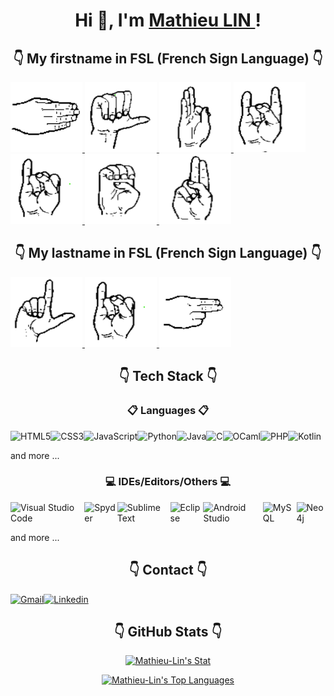 <h1 align="center">Hi 👋, I'm <a href="https://mathieu-lin.github.io/">Mathieu LIN </a>!</h1>

<h2 align="center">👇 My firstname in FSL (French Sign Language) 👇</h2>

<p style="display: flex;">   
    <a href="https://github.com/Mathieu-LIN" style="align: center;">
        <img style="width: 115px; height: 112px;" src="./assets/m.png" alt="m">
        <img style="width: 115px; height: 112px;" src="./assets/a.png" alt="a">
        <img style="width: 115px; height: 112px;" src="./assets/t.png" alt="t">
        <img style="width: 115px; height: 112px;" src="./assets/h.png" alt="h">
        <img style="width: 115px; height: 112px;" src="./assets/i.png" alt="i">
        <img style="width: 115px; height: 112px;" src="./assets/e.png" alt="e">
        <img style="width: 115px; height: 112px;" src="./assets/u.png" alt="u">
    </a> 
</p>

<h2 align="center">👇 My lastname in FSL (French Sign Language) 👇 </h2>

<p style="display: flex;">   
    <a href="https://github.com/Mathieu-LIN" style="align: center;">
        <img style="width: 115px; height: 112px;" src="./assets/l.png" alt="l">
        <img style="width: 115px; height: 112px;" src="./assets/i.png" alt="i">
        <img style="width: 115px; height: 112px;" src="./assets/n.png" alt="n">
    </a> 
</p>

<h2 align="center">👇 Tech Stack 👇</h2>

<h3 align="center">📋 Languages 📋</h3>
<p style="display: flex;"> 
    <img src="https://img.shields.io/badge/html5-%23E34F26.svg?style=for-the-badge&logo=html5&logoColor=white" alt="HTML5">
    <img src="https://img.shields.io/badge/css3-%231572B6.svg?style=for-the-badge&logo=css3&logoColor=white" alt="CSS3">
    <img src="https://img.shields.io/badge/javascript-%23323330.svg?style=for-the-badge&logo=javascript&logoColor=%23F7DF1E" alt="JavaScript">
    <img src="https://img.shields.io/badge/python-3670A0?style=for-the-badge&logo=python&logoColor=ffdd54" alt="Python">
    <img src="https://img.shields.io/badge/java-%23ED8B00.svg?style=for-the-badge&logo=openjdk&logoColor=white" alt="Java">
    <img src="https://img.shields.io/badge/c-%2300599C.svg?style=for-the-badge&logo=c&logoColor=white" alt="C">
    <img src="https://img.shields.io/badge/OCaml-%23E98407.svg?style=for-the-badge&logo=ocaml&logoColor=white" alt="OCaml">
    <img src="https://img.shields.io/badge/php-%23777BB4.svg?style=for-the-badge&logo=php&logoColor=white" alt="PHP">
    <img src="https://img.shields.io/badge/kotlin-%237F52FF.svg?style=for-the-badge&logo=kotlin&logoColor=white" alt="Kotlin">
    <p> and more ...</p>
</p>

<h3 align="center">💻 IDEs/Editors/Others 💻</h3>
<p style="display: flex;"> 
    <img src="https://img.shields.io/badge/Visual%20Studio%20Code-0078d7.svg?style=for-the-badge&logo=visual-studio-code&logoColor=white" alt="Visual Studio Code">
    <img src="https://img.shields.io/badge/Spyder-838485?style=for-the-badge&logo=spyder%20ide&logoColor=maroon" alt="Spyder">
    <img src="https://img.shields.io/badge/sublime_text-%23575757.svg?style=for-the-badge&logo=sublime-text&logoColor=important" alt="Sublime Text">
    <img src="https://img.shields.io/badge/Eclipse-FE7A16.svg?style=for-the-badge&logo=Eclipse&logoColor=white" alt="Eclipse">
    <img src="https://img.shields.io/badge/android%20studio-346ac1?style=for-the-badge&logo=android%20studio&logoColor=white" alt="Android Studio">
    <img src="https://img.shields.io/badge/mysql-4479A1.svg?style=for-the-badge&logo=mysql&logoColor=white" alt="MySQL">
    <img src="https://img.shields.io/badge/Neo4j-008CC1?style=for-the-badge&logo=neo4j&logoColor=white" alt="Neo4j">
    <p> and more ...</p>
</p>

<h2 align="center">👇 Contact 👇</h2>

<p style="display: flex; align: center;">   
    <a href="mailto:work.mathieu.lin@gmail.com">
        <img src="https://img.shields.io/badge/Gmail-D14836?style=for-the-badge&logo=gmail&logoColor=white" alt="Gmail">
    </a>
    <a href="https://www.linkedin.com/in/mathieu-lin/">
        <img src="https://img.shields.io/badge/LinkedIn-0077B5?style=for-the-badge&logo=linkedin&logoColor=white" alt="Linkedin">
    </a>
</p>

<h2 align="center">👇 GitHub Stats 👇</h2>

<p align="center">
    <a href="https://github-readme-stats.vercel.app/api?username=Mathieu-Lin&show_icons=true&theme=tokyonight">
        <img src="https://github-readme-stats.vercel.app/api?username=Mathieu-Lin&show_icons=true&theme=tokyonight" alt="Mathieu-Lin's Stat">
    </a>
</p>
<p align="center">
    <a href="https://github-readme-stats.vercel.app/api/top-langs/?username=Mathieu-Lin&theme=tokyonight&show_icons=true&hide_border=true&layout=compact">
        <img src="https://github-readme-stats.vercel.app/api/top-langs/?username=Mathieu-Lin&theme=tokyonight&show_icons=true&hide_border=true&layout=compact" alt="Mathieu-Lin's Top Languages">
    </a>
</p>
